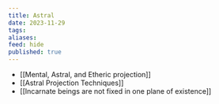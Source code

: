 ```yaml
---
title: Astral
date: 2023-11-29
tags: 
aliases: 
feed: hide
published: true
---
```


- [[Mental, Astral, and Etheric projection]]
- [[Astral Projection Techniques]]
- [[Incarnate beings are not fixed in one plane of existence]]